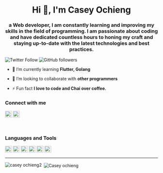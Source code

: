 <h1 align="center">Hi 👋, I'm Casey Ochieng</h1>
<h3 align="center"> a Web developer, I am constantly learning and improving my skills in the field of programming. I am passionate about coding and have dedicated countless hours to honing my craft and staying up-to-date with the latest technologies and best practices. 
</h3>

![Twitter Follow](https://img.shields.io/twitter/follow/ForgeTwoy?label=ForgeTwoy&logo=twitter&style=for-the-badge)
![GitHub followers](https://img.shields.io/github/followers/CaseyOchieng?logo=GitHub&style=for-the-badge)

- 🌱 I’m currently learning **Flutter, Golang**

- 👯 I’m looking to collaborate with **other programmers**

- ⚡ Fun fact **I love to code and Chai over coffee.**

### Connect with me

<a href="https://twitter.com/ForgeTwoy" target="blank"><img src="https://cdn.jsdelivr.net/npm/simple-icons@3.0.1/icons/twitter.svg" alt="Casey ochieng" height="22" width="22" /></a>
<a href="https://linkedin.com/in/casey-ochieng-303330247" target="blank"><img src="https://cdn.jsdelivr.net/npm/simple-icons@3.0.1/icons/linkedin.svg" alt="Casey ochieng" height="22" width="22" /></a>

<br />

### Languages and Tools

<p align="left" margin="4px">
  <img src="https://www.vectorlogo.zone/logos/dartlang/dartlang-icon.svg" alt="dart" width="22" height="22"/>
  <img src="https://www.vectorlogo.zone/logos/figma/figma-icon.svg" alt="figma" width="22" height="22"/>
  <img src="https://www.vectorlogo.zone/logos/firebase/firebase-icon.svg" alt="firebase" width="22" height="22"/>
  <img src="https://www.vectorlogo.zone/logos/pocoo_flask/pocoo_flask-icon.svg" alt="flask" width="22" height="22"/>
  <img src="https://www.vectorlogo.zone/logos/flutterio/flutterio-icon.svg" alt="flutter" width="22" height="22"/>
  <img src="https://www.vectorlogo.zone/logos/git-scm/git-scm-icon.svg" alt="git" width="22" height="22"/>
<hr/>
<p><img align="left" src="https://github-readme-stats.vercel.app/api/top-langs/?username=caseyochieng&layout=compact&hide=html" alt="casey ochieng2" /></p>


<p>&nbsp;<img align="center" src="https://github-readme-stats.vercel.app/api?username=caseyochieng&show_icons=true" alt="Casey ochieng" /></p>
